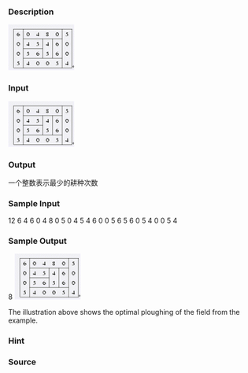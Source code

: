 
### Description
![](/images/1519_1.jpg)

### Input
![](/images/1519_2.jpg)

### Output
一个整数表示最少的耕种次数

### Sample Input
12 6 4
6 0 4 8 0 5
0 4 5 4 6 0
0 5 6 5 6 0
5 4 0 0 5 4

### Sample Output
8
![](/JudgeOnline/images/1519_3.jpg)

The illustration above shows the optimal ploughing of the field from the example.
### Hint

### Source
